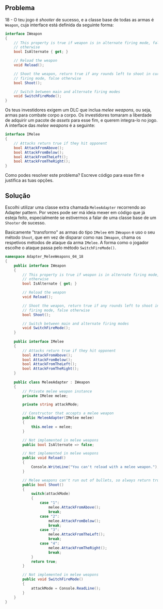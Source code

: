 ## Problema

18 - O teu jogo é _shooter_ de sucesso, e a classe base de todas as armas é
`Weapon`, cuja interface está definida da seguinte forma:

```cs
interface IWeapon
{
    // This property is true if weapon is in alternate firing mode, false
    // otherwise
    bool IsAlternate { get; }

    // Reload the weapon
    void Reload();

    // Shoot the weapon, return true if any rounds left to shoot in current
    // firing mode, false otherwise
    bool Shoot();

    // Switch between main and alternate firing modes
    void SwitchFireMode();
}
```

Os teus investidores exigem um DLC que inclua _melee weapons_, ou seja, armas
para combate corpo a corpo. Os investidores tomaram a liberdade de adquirir um
pacote de _assets_ para esse fim, e querem integra-lo no jogo. A interface das
_melee weapons_ é a seguinte:

```cs
interface IMelee
{
    // Attacks return true if they hit opponent
    bool AttackFromAbove();
    bool AttackFromBelow();
    bool AttackFromTheLeft();
    bool AttackFromTheRight();
}
```

Como podes resolver este problema? Escreve código para esse fim e justifica as
tuas opções.

## Solução

Escolhi utilizar uma classe extra chamada `MeleeAdapter` recorrendo ao Adapter pattern.
Por vezes pode ser má ideia mexer em código que já esteja feito, especialmente 
se estivermos a falar de uma classe base de um `Shooter` de sucesso.

Basicamente "transformo" as armas do tipo `IMelee` em `IWeapon` e uso o seu método
`Shoot`, que em vez de disparar como nas `IWeapon`, chama os respetivos métodos de
ataque da arma `IMelee`. A forma como o jogador escolhe o ataque passa pelo método
`SwitchFireMode()`.

```cs
namespace Adapter_MeleeWeapons_04_18
{
    public interface IWeapon
    {
        // This property is true if weapon is in alternate firing mode, false
        // otherwise
        bool IsAlternate { get; }

        // Reload the weapon
        void Reload();

        // Shoot the weapon, return true if any rounds left to shoot in current
        // firing mode, false otherwise
        bool Shoot();

        // Switch between main and alternate firing modes
        void SwitchFireMode();
    }
	
    public interface IMelee
    {
        // Attacks return true if they hit opponent
        bool AttackFromAbove();
        bool AttackFromBelow();
        bool AttackFromTheLeft();
        bool AttackFromTheRight();
    }
	
    public class MeleeAdapter : IWeapon
    {
        // Private melee weapon instance
        private IMelee melee;

        private string attackMode;

        // Constructor that accepts a melee weapon
        public MeleeAdapter(IMelee melee)
        {
            this.melee = melee;
        }

        // Not implemented in melee weapons
        public bool IsAlternate => false;

        // Not implemented in melee weapons
        public void Reload()
        {
            Console.WriteLine("You can't reload with a melee weapon.");
        }

        // Melee weapons can't run out of bullets, so always return true
        public bool Shoot()
        {
            switch(attackMode)
            {
                case "1":
                    melee.AttackFromAbove();
                    break;
                case "2":
                    melee.AttackFromBelow();
                    break;
                case "3":
                    melee.AttackFromTheLeft();
                    break;
                case "4":
                    melee.AttackFromTheRight();
                    break;
            }
            return true;
        }

        // Not implemented in melee weapons
        public void SwitchFireMode()
        {
            attackMode = Console.ReadLine();
        }
    }
}